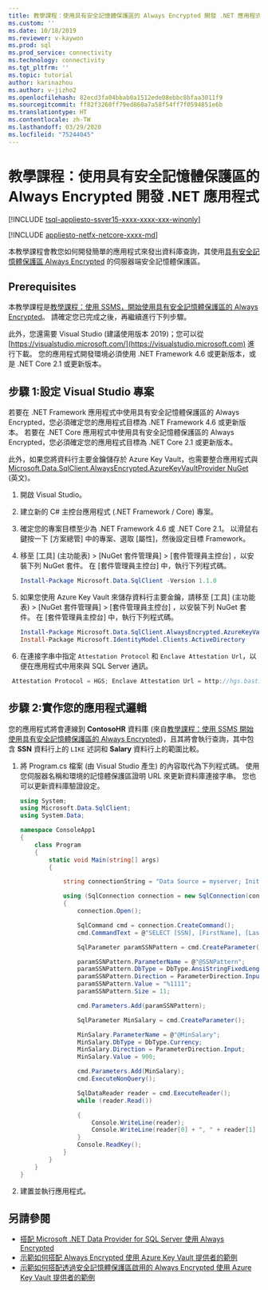 ```yaml
---
title: 教學課程：使用具有安全記憶體保護區的 Always Encrypted 開發 .NET 應用程式 | Microsoft Docs
ms.custom: ''
ms.date: 10/18/2019
ms.reviewer: v-kaywon
ms.prod: sql
ms.prod_service: connectivity
ms.technology: connectivity
ms.tgt_pltfrm: ''
ms.topic: tutorial
author: karinazhou
ms.author: v-jizho2
ms.openlocfilehash: 82ecd3fa04bbab0a1512ede08ebbc8bfaa3011f9
ms.sourcegitcommit: ff82f3260ff79ed860a7a58f54ff7f0594851e6b
ms.translationtype: HT
ms.contentlocale: zh-TW
ms.lasthandoff: 03/29/2020
ms.locfileid: "75244045"
---
```

# <a name="tutorial-develop-a-net-application-using-always-encrypted-with-secure-enclaves"></a>教學課程：使用具有安全記憶體保護區的 Always Encrypted 開發 .NET 應用程式

[!INCLUDE [tsql-appliesto-ssver15-xxxx-xxxx-xxx-winonly](../../../includes/tsql-appliesto-ssver15-xxxx-xxxx-xxx-winonly.md)]

[!INCLUDE [appliesto-netfx-netcore-xxxx-md](../../../includes/appliesto-netfx-netcore-xxxx-md.md)]

本教學課程會教您如何開發簡單的應用程式來發出資料庫查詢，其使用[具有安全記憶體保護區 Always Encrypted](../../../relational-databases/security/encryption/always-encrypted-enclaves.md) 的伺服器端安全記憶體保護區。

## <a name="prerequisites"></a>Prerequisites

本教學課程是[教學課程：使用 SSMS，開始使用具有安全記憶體保護區的 Always Encrypted](../../../relational-databases/security/tutorial-getting-started-with-always-encrypted-enclaves.md)。 請確定您已完成之後，再繼續進行下列步驟。

此外，您還需要 Visual Studio (建議使用版本 2019)；您可以從 [https://visualstudio.microsoft.com/](https://visualstudio.microsoft.com) 進行下載。 您的應用程式開發環境必須使用 .NET Framework 4.6 或更新版本，或是 .NET Core 2.1 或更新版本。

## <a name="step-1-set-up-your-visual-studio-project"></a>步驟 1:設定 Visual Studio 專案

若要在 .NET Framework 應用程式中使用具有安全記憶體保護區的 Always Encrypted，您必須確定您的應用程式目標為 .NET Framework 4.6 或更新版本。 若要在 .NET Core 應用程式中使用具有安全記憶體保護區的 Always Encrypted，您必須確定您的應用程式目標為 .NET Core 2.1 或更新版本。

此外，如果您將資料行主要金鑰儲存於 Azure Key Vault，也需要整合應用程式與 [Microsoft.Data.SqlClient.AlwaysEncrypted.AzureKeyVaultProvider NuGet](https://www.nuget.org/packages/Microsoft.Data.SqlClient.AlwaysEncrypted.AzureKeyVaultProvider) \(英文\)。

1. 開啟 Visual Studio。

2. 建立新的 C\# 主控台應用程式 (.NET Framework / Core) 專案。

3. 確定您的專案目標至少為 .NET Framework 4.6 或 .NET Core 2.1。 以滑鼠右鍵按一下 [方案總管] 中的專案、選取 [屬性]，然後設定目標 Framework。

4. 移至 [工具]  \(主功能表) > [NuGet 套件管理員]   > [套件管理員主控台]  ，以安裝下列 NuGet 套件。 在 [套件管理員主控台] 中，執行下列程式碼。

   ```powershell
   Install-Package Microsoft.Data.SqlClient -Version 1.1.0
   ```

5. 如果您使用 Azure Key Vault 來儲存資料行主要金鑰，請移至 [工具]  \(主功能表) > [NuGet 套件管理員]   > [套件管理員主控台]  ，以安裝下列 NuGet 套件。 在 [套件管理員主控台] 中，執行下列程式碼。

   ```powershell
   Install-Package Microsoft.Data.SqlClient.AlwaysEncrypted.AzureKeyVaultProvider -Version 1.0.0
   Install-Package Microsoft.IdentityModel.Clients.ActiveDirectory
   ```

6. 在連接字串中指定 `Attestation Protocol` 和 `Enclave Attestation Url`，以便在應用程式中用來與 SQL Server 通訊。

  ```cs
   Attestation Protocol = HGS; Enclave Attestation Url = http://hgs.bastion.local/Attestation; Column Encryption Setting = Enabled
   ```

## <a name="step-2-implement-your-application-logic"></a>步驟 2:實作您的應用程式邏輯

您的應用程式將會連線到 **ContosoHR** 資料庫 (來自[教學課程：使用 SSMS 開始使用具有安全記憶體保護區的 Always Encrypted](../../../relational-databases/security/tutorial-getting-started-with-always-encrypted-enclaves.md))，且其將會執行查詢，其中包含 **SSN** 資料行上的 `LIKE` 述詞和 **Salary** 資料行上的範圍比較。

1. 將 Program.cs 檔案 (由 Visual Studio 產生) 的內容取代為下列程式碼。 使用您伺服器名稱和環境的記憶體保護區證明 URL 來更新資料庫連接字串。 您也可以更新資料庫驗證設定。

    ```cs
    using System;
    using Microsoft.Data.SqlClient;
    using System.Data;

    namespace ConsoleApp1
    {
        class Program
        {
            static void Main(string[] args)
            {

                string connectionString = "Data Source = myserver; Initial Catalog = ContosoHR; Column Encryption Setting = Enabled;Attestation Protocol = HGS; Enclave Attestation Url = http://hgs.bastion.local/Attestation; Integrated Security = true";

                using (SqlConnection connection = new SqlConnection(connectionString))
                {
                    connection.Open();

                    SqlCommand cmd = connection.CreateCommand();
                    cmd.CommandText = @"SELECT [SSN], [FirstName], [LastName], [Salary] FROM [dbo].[Employees] WHERE [SSN] LIKE @SSNPattern AND [Salary] > @MinSalary;";

                    SqlParameter paramSSNPattern = cmd.CreateParameter();

                    paramSSNPattern.ParameterName = @"@SSNPattern";
                    paramSSNPattern.DbType = DbType.AnsiStringFixedLength;
                    paramSSNPattern.Direction = ParameterDirection.Input;
                    paramSSNPattern.Value = "%1111";
                    paramSSNPattern.Size = 11;

                    cmd.Parameters.Add(paramSSNPattern);

                    SqlParameter MinSalary = cmd.CreateParameter();

                    MinSalary.ParameterName = @"@MinSalary";
                    MinSalary.DbType = DbType.Currency;
                    MinSalary.Direction = ParameterDirection.Input;
                    MinSalary.Value = 900;

                    cmd.Parameters.Add(MinSalary);
                    cmd.ExecuteNonQuery();

                    SqlDataReader reader = cmd.ExecuteReader();
                    while (reader.Read())

                    {
                        Console.WriteLine(reader);
                        Console.WriteLine(reader[0] + ", " + reader[1] + ", " + reader[2] + ", " + reader[3]);
                    }
                    Console.ReadKey();
                }
            }
        }
    }
    ```

2. 建置並執行應用程式。

## <a name="see-also"></a>另請參閱

- [搭配 Microsoft .NET Data Provider for SQL Server 使用 Always Encrypted](sqlclient-support-always-encrypted.md)
- [示範如何搭配 Always Encrypted 使用 Azure Key Vault 提供者的範例](azure-key-vault-example.md)
- [示範如何搭配透過安全記憶體保護區啟用的 Always Encrypted 使用 Azure Key Vault 提供者的範例](azure-key-vault-enclave-example.md)
